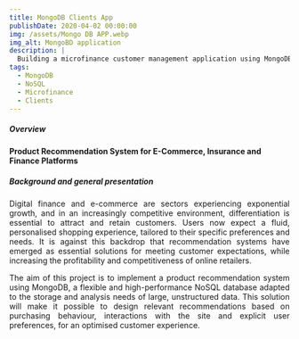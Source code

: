 ```yaml
---
title: MongoDB Clients App
publishDate: 2020-04-02 00:00:00
img: /assets/Mongo DB APP.webp
img_alt: MongoBD application
description: |
  Building a microfinance customer management application using MongoDB, a non-relational database management software.
tags:
  - MongoDB
  - NoSQL
  - Microfinance
  - Clients
---
```


##### Overview 


**Product Recommendation System for E-Commerce, Insurance and Finance Platforms**

##### Background and general presentation

<p style="text-align: justify;">
Digital finance and e-commerce are sectors experiencing exponential growth, and in an increasingly competitive environment, differentiation is essential to attract and retain customers. Users now expect a fluid, personalised shopping experience, tailored to their specific preferences and needs. It is against this backdrop that recommendation systems have emerged as essential solutions for meeting customer expectations, while increasing the profitability and competitiveness of online retailers.
</p>

<p style="text-align: justify;">
The aim of this project is to implement a product recommendation system using MongoDB, a flexible and high-performance NoSQL database adapted to the storage and analysis needs of large, unstructured data. This solution will make it possible to design relevant recommendations based on purchasing behaviour, interactions with the site and explicit user preferences, for an optimised customer experience.
</p>